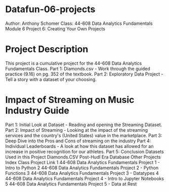 # Datafun-06-projects
Author: Anthony Schomer
Class: 44-608 Data Analytics Fundamentals
Module 6 Project 6: Creating Your Own Projects

# Project Description
This project is a cumulative project for the 44-608 Data Analytics Fundamentals Class.
Part 1: Diamonds.csv - Work through the guided practice (9.16) on pg. 352 of the textbook.
Part 2: Exploratory Data Project - Tell a story with a dataset of your choosing.

# Impact of Streaming on Music Industry Guide
Part 1: Initial Look at Dataset - Reading and opening the Streaming Dataset.
Part 2: Impact of Streaming - Looking at the impact of the streaming services and the country's (United States) value in the marketplace.
Part 3: Deep Dive into the Pros and Cons of streaming on the industry
Part 4: Individual Leaderboards - A look at how this dataset has allowed for an increase in positive recognition for our athletes.
Part 5: Conclusion
Datasets Used in this Project
Diamonds.CSV
Post-Hudl Era Database
Other Projects
Index	Class	Project Link
1	44-608 Data Analytics Fundamentals	Project 1 - Intro to Python
2	44-608 Data Analytics Fundamentals	Project 2 - Python Functions
3	44-608 Data Analytics Fundamentals	Project 3 - Datatypes
4	44-608 Data Analytics Fundamentals	Project 4 - Intro to Jupyter Notebooks
5	44-608 Data Analytics Fundamentals	Project 5 - Data at Rest
